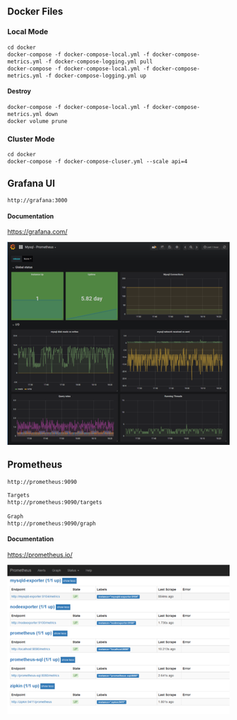 ## Docker Files 

### Local Mode 
```
cd docker
docker-compose -f docker-compose-local.yml -f docker-compose-metrics.yml -f docker-compose-logging.yml pull
docker-compose -f docker-compose-local.yml -f docker-compose-metrics.yml -f docker-compose-logging.yml up
```

#### Destroy
```
docker-compose -f docker-compose-local.yml -f docker-compose-metrics.yml down
docker volume prune
```

### Cluster Mode
```
cd docker
docker-compose -f docker-compose-cluser.yml --scale api=4
```

## Grafana UI

```
http://grafana:3000
```

#### Documentation
https://grafana.com/


![](../assets/grafana.png)


## Prometheus

```
http://prometheus:9090
```
```
Targets
http://prometheus:9090/targets

Graph
http://prometheus:9090/graph

```
#### Documentation
https://prometheus.io/

![](../assets/prometheus.png)

